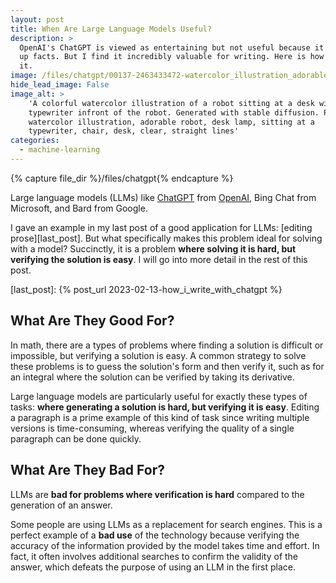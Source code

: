 ```yaml
---
layout: post
title: When Are Large Language Models Useful?
description: >
  OpenAI's ChatGPT is viewed as entertaining but not useful because it makes
  up facts. But I find it incredibly valuable for writing. Here is how I use
  it.
image: /files/chatgpt/00137-2463433472-watercolor_illustration_adorable_robot_desk_lamp_sitting_at_a_typewriter_chair_desk_clear_straight_lines.jpg
hide_lead_image: False
image_alt: >
    'A colorful watercolor illustration of a robot sitting at a desk with a
    typewriter infront of the robot. Generated with stable diffusion. Prompt:
    watercolor illustration, adorable robot, desk lamp, sitting at a
    typewriter, chair, desk, clear, straight lines'
categories: 
  - machine-learning
---
```


{% capture file_dir %}/files/chatgpt{% endcapture %}

Large language models (LLMs) like [ChatGPT][chatgpt] from [OpenAI][oai], Bing
Chat from Microsoft, and Bard from Google.

[chatgpt]: https://en.wikipedia.org/wiki/ChatGPT
[oai]: https://en.wikipedia.org/wiki/OpenAI

I gave an example in my last post of a good application for LLMs: [editing
prose][last_post]. But what specifically makes this problem ideal for solving
with a model? Succinctly, it is a problem **where solving it is hard, but
verifying the solution is easy**. I will go into more detail in the rest of
this post.

[last_post]: {% post_url 2023-02-13-how_i_write_with_chatgpt %}

## What Are They Good For?

In math, there are a types of problems where finding a solution is difficult
or impossible, but verifying a solution is easy. A common strategy to solve
these problems is to guess the solution's form and then verify it, such as for
an integral where the solution can be verified by taking its derivative.

Large language models are particularly useful for exactly these types of
tasks: **where generating a solution is hard, but verifying it is easy**.
Editing a paragraph is a prime example of this kind of task since writing
multiple versions is time-consuming, whereas verifying the quality of a single
paragraph can be done quickly.

## What Are They Bad For?

LLMs are **bad for problems where verification is hard** compared to the
generation of an answer.

Some people are using LLMs as a replacement for search engines. This is a
perfect example of a **bad use** of the technology because verifying the
accuracy of the information provided by the model takes time and effort. In
fact, it often involves additional searches to confirm the validity of the
answer, which defeats the purpose of using an LLM in the first place.
